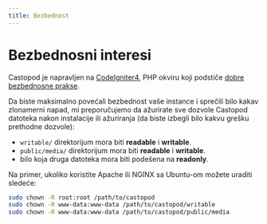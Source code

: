 ```yaml
---
title: Bezbednost
---
```


# Bezbednosni interesi

Castopod je napravljen na [CodeIgniter4](https://codeigniter.com/), PHP okviru
koji podstiče
[dobre bezbednosne prakse](https://codeigniter.com/user_guide/concepts/security.html).

Da biste maksimalno povećali bezbednost vaše instance i sprečili bilo kakav
zlonamerni napad, mi preporučujemo da ažurirate sve dozvole Castopod datoteka
nakon instalacije ili ažuriranja (da biste izbegli bilo kakvu grešku prethodne
dozvole):

- `writable/` direktorijum mora biti **readable** i **writable**.
- `public/media/` direktorijum mora biti **readable** i **writable**.
- bilo koja druga datoteka mora biti podešena na **readonly**.

Na primer, ukoliko koristite Apache ili NGINX sa Ubuntu-om možete uraditi
sledeće:

```bash
sudo chown -R root:root /path/to/castopod
sudo chown -R www-data:www-data /path/to/castopod/writable
sudo chown -R www-data:www-data /path/to/castopod/public/media
```
